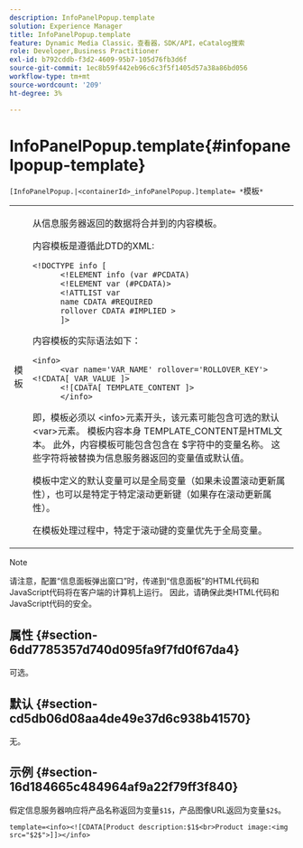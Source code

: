 ```yaml
---
description: InfoPanelPopup.template
solution: Experience Manager
title: InfoPanelPopup.template
feature: Dynamic Media Classic，查看器，SDK/API，eCatalog搜索
role: Developer,Business Practitioner
exl-id: b792cddb-f3d2-4609-95b7-105d76fb3d6f
source-git-commit: 1ec8b59f442eb96c6c3f5f1405d57a38a86bd056
workflow-type: tm+mt
source-wordcount: '209'
ht-degree: 3%

---
```


# InfoPanelPopup.template{#infopanelpopup-template}

`[InfoPanelPopup.|<containerId>_infoPanelPopup.]template= *`模板`*`

<table id="table_A6B1B446A7AE4A4A8B552C07EC88E518"> 
 <tbody> 
  <tr> 
   <td> <p> <span class="codeph"><span class="varname"> 模板</span></span> </p> </td> 
   <td> <p>从信息服务器返回的数据将合并到的内容模板。 </p> <p>内容模板是遵循此DTD的XML: </p> <p> <code>&lt;!DOCTYPE&nbsp;info&nbsp;[
      &lt;!ELEMENT&nbsp;info&nbsp;(var&nbsp;#PCDATA)
      &lt;!ELEMENT&nbsp;var&nbsp;(#PCDATA)&gt;
      &lt;!ATTLIST&nbsp;var&nbsp;
      name&nbsp;CDATA&nbsp;#REQUIRED
      rollover&nbsp;CDATA&nbsp;#IMPLIED&nbsp;&gt;
      ]&gt;</code> </p> <p>内容模板的实际语法如下： </p> <p> <code>&lt;info&gt;
      &lt;var&nbsp;name='VAR_NAME'&nbsp;rollover='ROLLOVER_KEY'&gt;&lt;!CDATA[&nbsp;VAR_VALUE&nbsp;]&gt;
      &lt;![CDATA[&nbsp;TEMPLATE_CONTENT&nbsp;]&gt;
      &lt;/info&gt;</code> </p> <p>即，模板必须以<span class="codeph"> &lt;info&gt;</span>元素开头，该元素可能包含可选的默认<span class="codeph"> &lt;var&gt;</span>元素。 模板内容本身<span class="codeph"> TEMPLATE_CONTENT</span>是HTML文本。 此外，内容模板可能包含包含在<span class="codeph"> $</span>字符中的变量名称。 这些字符将被替换为信息服务器返回的变量值或默认值。 </p> <p>模板中定义的默认变量可以是全局变量（如果未设置滚动更新属性），也可以是特定于特定滚动更新键（如果存在滚动更新属性）。 </p> <p>在模板处理过程中，特定于滚动键的变量优先于全局变量。 </p> </td> 
  </tr> 
 </tbody> 
</table>

>[!NOTE]
>
>请注意，配置“信息面板弹出窗口”时，传递到“信息面板”的HTML代码和JavaScript代码将在客户端的计算机上运行。 因此，请确保此类HTML代码和JavaScript代码的安全。

## 属性 {#section-6dd7785357d740d095fa9f7fd0f67da4}

可选。

## 默认 {#section-cd5db06d08aa4de49e37d6c938b41570}

无。

## 示例 {#section-16d184665c484964af9a22f79ff3f840}

假定信息服务器响应将产品名称返回为变量`$1$`，产品图像URL返回为变量`$2$`。

`template=<info><![CDATA[Product description:$1$<br>Product image:<img src="$2$">]]></info>`

